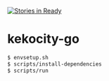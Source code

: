 [![Stories in Ready](https://badge.waffle.io/kekocity/kekocity-go.png?label=ready&title=Ready)](https://waffle.io/kekocity/kekocity-go)
# kekocity-go
```sh
$ envsetup.sh
$ scripts/install-dependencies
$ scripts/run
```
